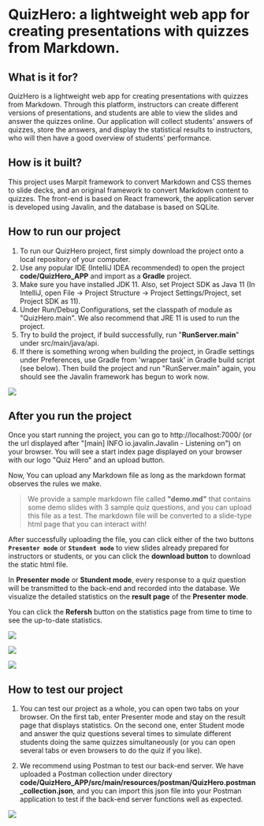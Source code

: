 # QuizHero: a lightweight web app for creating presentations with quizzes from Markdown.

## What is it for?

QuizHero is a lightweight web app for creating presentations with quizzes from Markdown. Through this platform, instructors can create different versions of presentations, and students are able to view the slides and answer the quizzes online. Our application will collect students' answers of quizzes, store the answers, and display the statistical results to instructors, who will then have a good overview of students' performance.

## How is it built?

This project uses Marpit framework to convert Markdown and CSS themes to slide decks, and an original framework to convert Markdown content to quizzes. The front-end is based on React framework, the application server is developed using Javalin, and the database is based on SQLite.

## How to run our project

1. To run our QuizHero project, first simply download the project onto a local repository of your computer.
2. Use any popular IDE (IntelliJ IDEA recommended) to open the project **code/QuizHero_APP** and import as a **Gradle** project.
3. Make sure you have installed JDK 11. Also, set Project SDK as Java 11 (In IntelliJ, open File -> Project Structure -> Project Settings/Project, set Project SDK as 11). 
4. Under Run/Debug Configurations, set the classpath of module as "QuizHero.main". We also recommend that JRE 11 is used to run the project.
5. Try to build the project, if build successfully, run "**RunServer.main**" under src/main/java/api. 
6. If there is something wrong when building the project, in Gradle settings under Preferences, use Gradle from 'wrapper task' in Gradle build script (see below). Then build the project and run "RunServer.main" again, you should see the Javalin framework has begun to work now.

![](https://github.com/jhu-oose/2020-spring-group-QuizHero/blob/master/docs/configuration.jpg)

## After you run the project

Once you start running the project, you can go to http://localhost:7000/ (or the url displayed after "[main] INFO io.javalin.Javalin - Listening on") on your browser. You will see a start index page displayed on your browser with our logo "Quiz Hero" and an upload button.

Now, You can upload any Markdown file as long as the markdown format observes the rules we make. 

> We provide a sample markdown file called **"demo.md"** that contains some demo slides with 3 sample quiz questions, and you can upload this file as a test. The markdown file will be converted to a slide-type html page that you can interact with! 

After successfully uploading the file, you can click either of the two buttons **`Presenter mode`** or **`Stundent mode`** to view slides already prepared for instructors or students, or you can click the **download button** to download the static html file. 

In **Presenter mode** or **Stundent mode**, every response to a quiz question will be transmitted to the back-end and recorded into the database. We visualize the detailed statistics on the **result page** of the **Presenter mode**. 

You can click the **Refersh** button on the statistics page from time to time to see the up-to-date statistics.

![](https://github.com/jhu-oose/2020-spring-group-QuizHero/blob/master/docs/index.png)

![](https://github.com/jhu-oose/2020-spring-group-QuizHero/blob/master/docs/quiz.png)

![](https://github.com/jhu-oose/2020-spring-group-QuizHero/blob/master/docs/statistics.png)

## How to test our project

1. You can test our project as a whole, you can open two tabs on your browser. On the first tab, enter Presenter mode and stay on the result page that displays statistics. On the second one, enter Student mode and answer the quiz questions several times to simulate different students doing the same quizzes simultaneously (or you can open several tabs or even browsers to do the quiz if you like). 

2. We recommend using Postman to test our back-end server. We have uploaded a Postman collection under directory **code/QuizHero_APP/src/main/resources/postman/QuizHero.postman_collection.json**, and you can import this json file into your Postman application to test if the back-end server functions well as expected.

![](https://github.com/jhu-oose/2020-spring-group-QuizHero/blob/master/docs/PostmanTest.jpg)
